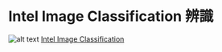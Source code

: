 # Intel Image Classification 辨識

![alt text](https://storage.googleapis.com/kaggle-datasets-images/111880/269359/a16c143f44e79d17f54d5e670f16e03b/dataset-cover.jpg?t=2019-02-01-19-30-12)
[Intel Image Classification](https://www.kaggle.com/datasets/puneet6060/intel-image-classification?datasetId=111880&sortBy=voteCount)
